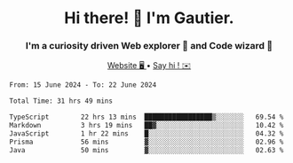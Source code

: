 <h1 align="center">Hi there! 👋 I'm Gautier.</h1>
<h3 align="center">I'm a curiosity driven Web explorer 🚀 and Code wizard 🧙</h3>

<p align="center">
  <a href="https://xisabla.github.io/">Website 🖥️ </a> •
  <a href="mailto:xisabla.dev@gmail.com">Say hi ! ✉️</a>
</p>

<!--START_SECTION:waka-->

```txt
From: 15 June 2024 - To: 22 June 2024

Total Time: 31 hrs 49 mins

TypeScript        22 hrs 13 mins  █████████████████▒░░░░░░░   69.54 %
Markdown          3 hrs 19 mins   ██▓░░░░░░░░░░░░░░░░░░░░░░   10.42 %
JavaScript        1 hr 22 mins    █░░░░░░░░░░░░░░░░░░░░░░░░   04.32 %
Prisma            56 mins         ▓░░░░░░░░░░░░░░░░░░░░░░░░   02.96 %
Java              50 mins         ▓░░░░░░░░░░░░░░░░░░░░░░░░   02.63 %
```

<!--END_SECTION:waka-->
